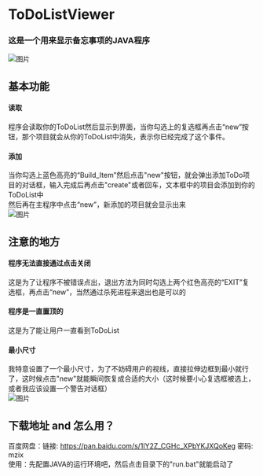 # ToDoListViewer

### 这是一个用来显示备忘事项的JAVA程序  
![图片](http://pic.yupoo.com/sinaweibo4907754196_v/917796ab/6efd2750.png)  

## 基本功能
#### 读取
程序会读取你的ToDoList然后显示到界面，当你勾选上的复选框再点击“new”按钮，那个项目就会从你的ToDoList中消失，表示你已经完成了这个事件。  
#### 添加
当你勾选上蓝色高亮的“Build_Item”然后点击"new"按钮，就会弹出添加ToDo项目的对话框，输入完成后再点击"create"或者回车，文本框中的项目会添加到你的ToDoList中  
然后再在主程序中点击“new”，新添加的项目就会显示出来  
![图片](http://pic.yupoo.com/sinaweibo4907754196_v/65803aac/db28db57.png)  
## 注意的地方
#### 程序无法直接通过点击关闭
这是为了让程序不被错误点出，退出方法为同时勾选上两个红色高亮的“EXIT”复选框，再点击“new”，当然通过杀死进程来退出也是可以的  
#### 程序是一直置顶的
这是为了能让用户一直看到ToDoList  
#### 最小尺寸
我特意设置了一个最小尺寸，为了不妨碍用户的视线，直接拉伸边框到最小就行了，这时候点击"new"就能瞬间恢复成合适的大小（这时候要小心复选框被选上，或者我应该设置一个警告对话框）  
![图片](http://pic.yupoo.com/sinaweibo4907754196_v/f9b095dc/c892fedd.png)  
## 下载地址 and 怎么用？
百度网盘：链接: https://pan.baidu.com/s/1lY2Z_CGHc_XPbYKJXQoKeg 密码: mzix  
使用：先配置JAVA的运行环境吧，然后点击目录下的"run.bat"就能启动了  
